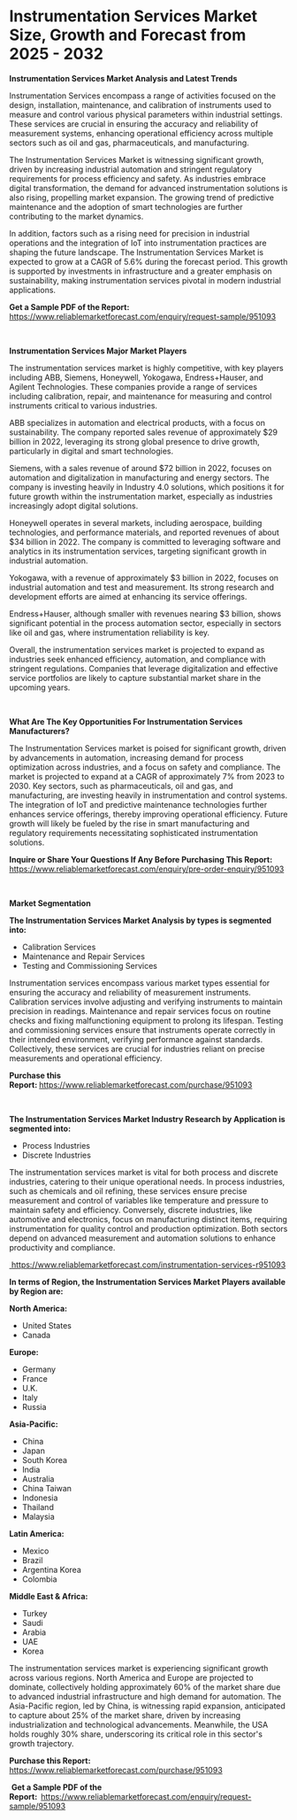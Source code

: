 <p><h1>Instrumentation Services Market Size, Growth and Forecast from 2025 - 2032</h1></p><p><strong>Instrumentation Services Market Analysis and Latest Trends</strong></p>
<p><p>Instrumentation Services encompass a range of activities focused on the design, installation, maintenance, and calibration of instruments used to measure and control various physical parameters within industrial settings. These services are crucial in ensuring the accuracy and reliability of measurement systems, enhancing operational efficiency across multiple sectors such as oil and gas, pharmaceuticals, and manufacturing.</p><p>The Instrumentation Services Market is witnessing significant growth, driven by increasing industrial automation and stringent regulatory requirements for process efficiency and safety. As industries embrace digital transformation, the demand for advanced instrumentation solutions is also rising, propelling market expansion. The growing trend of predictive maintenance and the adoption of smart technologies are further contributing to the market dynamics.</p><p>In addition, factors such as a rising need for precision in industrial operations and the integration of IoT into instrumentation practices are shaping the future landscape. The Instrumentation Services Market is expected to grow at a CAGR of 5.6% during the forecast period. This growth is supported by investments in infrastructure and a greater emphasis on sustainability, making instrumentation services pivotal in modern industrial applications.</p></p>
<p><strong>Get a Sample PDF of the Report:&nbsp;</strong> <a href="https://www.reliablemarketforecast.com/enquiry/request-sample/951093?utm_campaign=3165&utm_medium=2&utm_source=Github&utm_content=ia&utm_term=17042025&utm_id=instrumentation-services">https://www.reliablemarketforecast.com/enquiry/request-sample/951093</a></p>
<p>&nbsp;</p>
<p><strong>Instrumentation Services Major Market Players</strong></p>
<p><p>The instrumentation services market is highly competitive, with key players including ABB, Siemens, Honeywell, Yokogawa, Endress+Hauser, and Agilent Technologies. These companies provide a range of services including calibration, repair, and maintenance for measuring and control instruments critical to various industries.</p><p>ABB specializes in automation and electrical products, with a focus on sustainability. The company reported sales revenue of approximately $29 billion in 2022, leveraging its strong global presence to drive growth, particularly in digital and smart technologies.</p><p>Siemens, with a sales revenue of around $72 billion in 2022, focuses on automation and digitalization in manufacturing and energy sectors. The company is investing heavily in Industry 4.0 solutions, which positions it for future growth within the instrumentation market, especially as industries increasingly adopt digital solutions.</p><p>Honeywell operates in several markets, including aerospace, building technologies, and performance materials, and reported revenues of about $34 billion in 2022. The company is committed to leveraging software and analytics in its instrumentation services, targeting significant growth in industrial automation.</p><p>Yokogawa, with a revenue of approximately $3 billion in 2022, focuses on industrial automation and test and measurement. Its strong research and development efforts are aimed at enhancing its service offerings.</p><p>Endress+Hauser, although smaller with revenues nearing $3 billion, shows significant potential in the process automation sector, especially in sectors like oil and gas, where instrumentation reliability is key.</p><p>Overall, the instrumentation services market is projected to expand as industries seek enhanced efficiency, automation, and compliance with stringent regulations. Companies that leverage digitalization and effective service portfolios are likely to capture substantial market share in the upcoming years.</p></p>
<p>&nbsp;</p>
<p><strong>What Are The Key Opportunities For Instrumentation Services Manufacturers?</strong></p>
<p><p>The Instrumentation Services market is poised for significant growth, driven by advancements in automation, increasing demand for process optimization across industries, and a focus on safety and compliance. The market is projected to expand at a CAGR of approximately 7% from 2023 to 2030. Key sectors, such as pharmaceuticals, oil and gas, and manufacturing, are investing heavily in instrumentation and control systems. The integration of IoT and predictive maintenance technologies further enhances service offerings, thereby improving operational efficiency. Future growth will likely be fueled by the rise in smart manufacturing and regulatory requirements necessitating sophisticated instrumentation solutions.</p></p>
<p><strong>Inquire or Share Your Questions If Any Before Purchasing This Report:</strong> <a href="https://www.reliablemarketforecast.com/enquiry/pre-order-enquiry/951093?utm_campaign=3165&utm_medium=2&utm_source=Github&utm_content=ia&utm_term=17042025&utm_id=instrumentation-services">https://www.reliablemarketforecast.com/enquiry/pre-order-enquiry/951093</a></p>
<p>&nbsp;</p>
<p><strong>Market Segmentation</strong></p>
<p><strong>The Instrumentation Services Market Analysis by types is segmented into:</strong></p>
<p><ul><li>Calibration Services</li><li>Maintenance and Repair Services</li><li>Testing and Commissioning Services</li></ul></p>
<p><p>Instrumentation services encompass various market types essential for ensuring the accuracy and reliability of measurement instruments. Calibration services involve adjusting and verifying instruments to maintain precision in readings. Maintenance and repair services focus on routine checks and fixing malfunctioning equipment to prolong its lifespan. Testing and commissioning services ensure that instruments operate correctly in their intended environment, verifying performance against standards. Collectively, these services are crucial for industries reliant on precise measurements and operational efficiency.</p></p>
<p><strong>Purchase this Report:&nbsp;</strong><a href="https://www.reliablemarketforecast.com/purchase/951093?utm_campaign=3165&utm_medium=2&utm_source=Github&utm_content=ia&utm_term=17042025&utm_id=instrumentation-services">https://www.reliablemarketforecast.com/purchase/951093</a></p>
<p>&nbsp;</p>
<p><strong>The Instrumentation Services Market Industry Research by Application is segmented into:</strong></p>
<p><ul><li>Process Industries</li><li>Discrete Industries</li></ul></p>
<p><p>The instrumentation services market is vital for both process and discrete industries, catering to their unique operational needs. In process industries, such as chemicals and oil refining, these services ensure precise measurement and control of variables like temperature and pressure to maintain safety and efficiency. Conversely, discrete industries, like automotive and electronics, focus on manufacturing distinct items, requiring instrumentation for quality control and production optimization. Both sectors depend on advanced measurement and automation solutions to enhance productivity and compliance.</p></p>
<p><a href="https://www.reliablemarketforecast.com/instrumentation-services-r951093?utm_campaign=3165&utm_medium=2&utm_source=Github&utm_content=ia&utm_term=17042025&utm_id=instrumentation-services">&nbsp;https://www.reliablemarketforecast.com/instrumentation-services-r951093</a></p>
<p><strong>In terms of Region, the Instrumentation Services Market Players available by Region are:</strong></p>
<p>
    <p> <strong> North America: </strong>
        <ul>
            <li>United States</li>
            <li>Canada</li>
        </ul>
        </p> 
    <p> <strong> Europe: </strong>
        <ul>
            <li>Germany</li>
            <li>France</li>
            <li>U.K.</li>
            <li>Italy</li>
            <li>Russia</li>
        </ul>
        </p> 
    <p> <strong> Asia-Pacific: </strong>
        <ul>
            <li>China</li>
            <li>Japan</li>
            <li>South Korea</li>
            <li>India</li>
            <li>Australia</li>
            <li>China Taiwan</li>
            <li>Indonesia</li>
            <li>Thailand</li>
            <li>Malaysia</li>
        </ul>
        </p> 
    <p> <strong> Latin America: </strong>
        <ul>
            <li>Mexico</li>
            <li>Brazil</li>
            <li>Argentina Korea</li>
            <li>Colombia</li>
        </ul>
        </p> 
    <p> <strong> Middle East & Africa: </strong>
        <ul>
            <li>Turkey</li>
            <li>Saudi</li>
            <li>Arabia</li>
            <li>UAE</li>
            <li>Korea</li>
        </ul>
    </p>
    </p>
<p><p>The instrumentation services market is experiencing significant growth across various regions. North America and Europe are projected to dominate, collectively holding approximately 60% of the market share due to advanced industrial infrastructure and high demand for automation. The Asia-Pacific region, led by China, is witnessing rapid expansion, anticipated to capture about 25% of the market share, driven by increasing industrialization and technological advancements. Meanwhile, the USA holds roughly 30% share, underscoring its critical role in this sector's growth trajectory.</p></p>
<p><strong>Purchase this Report: </strong><a href="https://www.reliablemarketforecast.com/purchase/951093?utm_campaign=3165&utm_medium=2&utm_source=Github&utm_content=ia&utm_term=17042025&utm_id=instrumentation-services">https://www.reliablemarketforecast.com/purchase/951093</a></p>
<p>&nbsp;<strong>Get a Sample PDF of the Report:&nbsp;&nbsp;</strong><a href="https://www.reliablemarketforecast.com/enquiry/request-sample/951093?utm_campaign=3165&utm_medium=2&utm_source=Github&utm_content=ia&utm_term=17042025&utm_id=instrumentation-services">https://www.reliablemarketforecast.com/enquiry/request-sample/951093</a></p>
<p><strong></strong></p>
<p><p></p><p></p><p></p></p>